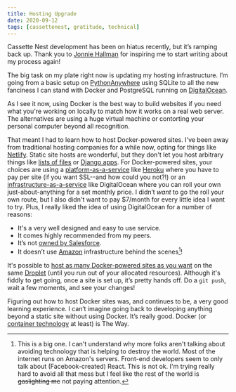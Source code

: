 ```yaml
---
title: Hosting Upgrade
date: 2020-09-12
tags: [cassettenest, gratitude, technical]
---
```


Cassette Nest development has been on hiatus recently, but it’s ramping back up. Thank you to [Jonnie Hallman](https://destroytoday.com/blog/a-reminder-to-write) for inspiring me to start writing about my process again!

The big task on my plate right now is updating my hosting infrastructure. I’m going from a basic setup on [PythonAnywhere](https://www.pythonanywhere.com) using SQLite to all the new fanciness I can stand with Docker and PostgreSQL running on [DigitalOcean](https://m.do.co/c/5ddc4153469e).

As I see it now, using Docker is the best way to build websites if you need what you're working on locally to match how it works on a real web server. The alternatives are using a huge virtual machine or contorting your personal computer beyond all recognition.

That meant I had to learn how to host Docker-powered sites. I've been away from traditional hosting companies for a while now, opting for things like [Netlify](https://www.netlify.com). Static site hosts are wonderful, but they don't let you host arbitrary things like [lists of files](https://bucket.treypiepmeier.com) or [Django apps](https://app.cassettenest.com). For Docker-powered sites, your choices are using a [platform-as-a-service](https://en.wikipedia.org/wiki/Platform_as_a_service) like [Heroku](https://www.heroku.com) where you have to pay per site (if you want SSL--and how could you not?!) or an [infrastructure-as-a-service](https://en.wikipedia.org/wiki/Infrastructure_as_a_service) like DigitalOcean where you can roll your own just-about-anything for a set monthly price. I didn’t _want_ to go the roll your own route, but I also didn't want to pay $7/month for every little idea I want to try. Plus, I really liked the idea of using DigitalOcean for a number of reasons:

- It's a very well designed and easy to use service.
- It comes highly recommended from my peers.
- It’s not [owned by Salesforce](https://en.wikipedia.org/wiki/Heroku#History).
- It doesn’t use [Amazon](https://www.youtube.com/watch?v=II_0DbuxEEg "Anand Giridharadas on Jeff Bezos") infrastructure behind the scenes[^amazon]!

[^amazon]: This is a big one. I can't understand why more folks aren't talking about avoiding technology that is helping to destroy the world. Most of the internet runs on Amazon's servers. Front-end developers seem to only talk about (Facebook-created) React. This is not ok. I'm trying really hard to avoid all that mess but I feel like the rest of the world is ~~gaslighting me~~ not paying attention.

It's possible to [host as many Docker-powered sites as you want](https://www.digitalocean.com/community/tutorials/how-to-use-traefik-as-a-reverse-proxy-for-docker-containers-on-ubuntu-18-04) on the same [Droplet](https://marketplace.digitalocean.com/apps/docker) (until you run out of your allocated resources). Although it's fiddly to get going, once a site is set up, it’s pretty hands off. Do a `git push`, wait a few moments, and see your changes!

Figuring out how to host Docker sites was, and continues to be, a very good learning experience. I can’t imagine going back to developing anything beyond a static site without using Docker. It’s really good. Docker (or [container technology](https://www.youtube.com/watch?v=0qotVMX-J5s "Containerization Explained") at least) is The Way.
